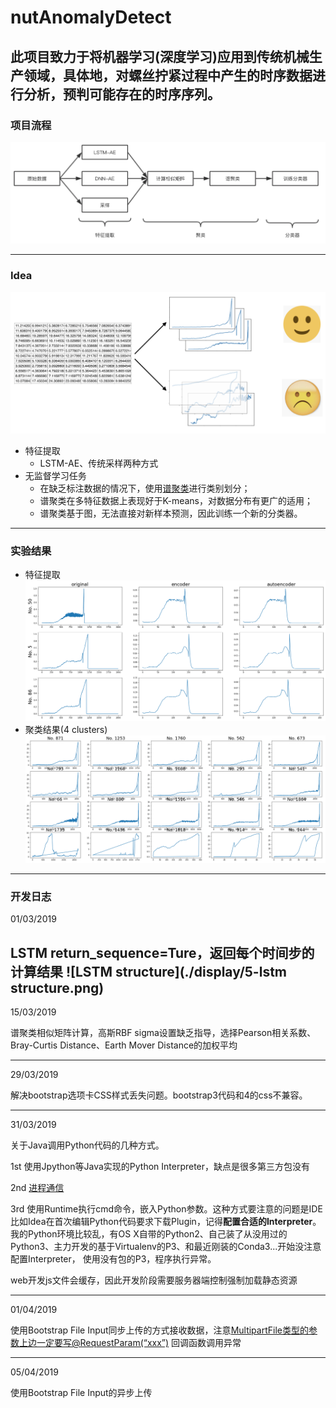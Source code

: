# nutAnomalyDetect

此项目致力于将机器学习(深度学习)应用到传统机械生产领域，具体地，对螺丝拧紧过程中产生的时序数据进行分析，预判可能存在的时序序列。
---

### 项目流程
![项目流程](./display/1-flow.png)

--- 

### Idea
![核心算法](./display/2-idea.png)

- 特征提取
   - LSTM-AE、传统采样两种方式
- 无监督学习任务
   - 在缺乏标注数据的情况下，使用[谱聚类](https://en.wikipedia.org/wiki/Spectral_clustering)进行类别划分；
   - 谱聚类在多特征数据上表现好于K-means，对数据分布有更广的适用；
   - 谱聚类基于图，无法直接对新样本预测，因此训练一个新的分类器。
--- 

### 实验结果

- 特征提取
![LSTM-AE](./display/3-feature_extract.png)
- 聚类结果(4 clusters)
![4类](./display/4-cluster.png)
--- 

### 开发日志

01/03/2019

LSTM return_sequence=Ture，返回每个时间步的计算结果
![LSTM structure](./display/5-lstm structure.png)
--- 

15/03/2019

谱聚类相似矩阵计算，高斯RBF sigma设置缺乏指导，选择Pearson相关系数、Bray-Curtis Distance、Earth Mover Distance的加权平均

--- 

29/03/2019 

解决bootstrap选项卡CSS样式丢失问题。bootstrap3代码和4的css不兼容。

--- 

31/03/2019

关于Java调用Python代码的几种方式。

1st 使用Jpython等Java实现的Python Interpreter，缺点是很多第三方包没有

2nd [进程通信](https://www.cnblogs.com/maosonglin/p/9397257.html)

3rd 使用Runtime执行cmd命令，嵌入Python参数。这种方式要注意的问题是IDE比如Idea在首次编辑Python代码要求下载Plugin，记得**配置合适的Interpreter**。
我的Python环境比较乱，有OS X自带的Python2、自己装了从没用过的Python3、主力开发的基于Virtualenv的P3、和最近刚装的Conda3...开始没注意配置Interpreter，
使用没有包的P3，程序执行异常。

web开发js文件会缓存，因此开发阶段需要服务器端控制强制加载静态资源

---

01/04/2019

使用Bootstrap File Input同步上传的方式接收数据，注意[MultipartFile类型的参数上边一定要写@RequestParam(“xxx”)](https://blog.csdn.net/CSDN19951017/article/details/84840325)
回调函数调用异常

---

05/04/2019

使用Bootstrap File Input的异步上传









